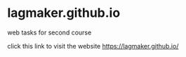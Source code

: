 # lagmaker.github.io
web tasks for second course 

click this link to visit the website https://lagmaker.github.io/
